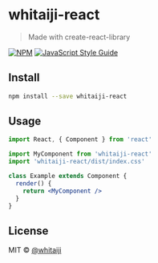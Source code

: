 # whitaiji-react

> Made with create-react-library

[![NPM](https://img.shields.io/npm/v/whitaiji-react.svg)](https://www.npmjs.com/package/whitaiji-react) [![JavaScript Style Guide](https://img.shields.io/badge/code_style-standard-brightgreen.svg)](https://standardjs.com)

## Install

```bash
npm install --save whitaiji-react
```

## Usage

```jsx
import React, { Component } from 'react'

import MyComponent from 'whitaiji-react'
import 'whitaiji-react/dist/index.css'

class Example extends Component {
  render() {
    return <MyComponent />
  }
}
```

## License

MIT © [@whitaiji](https://github.com/@whitaiji)
